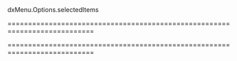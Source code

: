 <!--id-->dxMenu.Options.selectedItems<!--/id-->
===========================================================================
<!--hidden--><!--/hidden-->
===========================================================================

